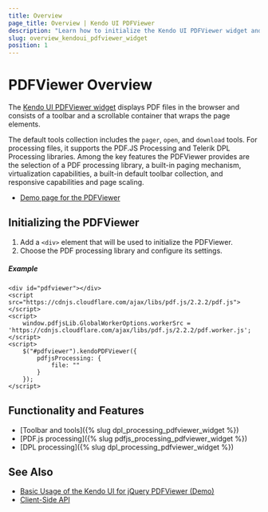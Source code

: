 ```yaml
---
title: Overview
page_title: Overview | Kendo UI PDFViewer
description: "Learn how to initialize the Kendo UI PDFViewer widget and apply its options."
slug: overview_kendoui_pdfviewer_widget
position: 1
---
```


# PDFViewer Overview

The [Kendo UI PDFViewer widget](https://demos.telerik.com/kendo-ui/pdfviewer/index) displays PDF files in the browser and consists of a toolbar and a scrollable container that wraps the page elements.

The default tools collection includes the `pager`, `open`, and `download` tools. For processing files, it supports the PDF.JS Processing and Telerik DPL Processing libraries. Among the key features the PDFViewer provides are the selection of a PDF processing library, a built-in paging mechanism, virtualization capabilities, a built-in default toolbar collection, and responsive capabilities and page scaling.

* [Demo page for the PDFViewer](https://demos.telerik.com/kendo-ui/pdfviewer)

## Initializing the PDFViewer

1. Add a `<div>` element that will be used to initialize the PDFViewer.
1. Choose the PDF processing library and configure its settings.

##### Example

    <div id="pdfviewer"></div>
    <script src="https://cdnjs.cloudflare.com/ajax/libs/pdf.js/2.2.2/pdf.js"></script>
    <script>
        window.pdfjsLib.GlobalWorkerOptions.workerSrc = 'https://cdnjs.cloudflare.com/ajax/libs/pdf.js/2.2.2/pdf.worker.js';
    </script>
    <script>
        $("#pdfviewer").kendoPDFViewer({
            pdfjsProcessing: {
                file: ""
            }   
        });
    </script>

## Functionality and Features

* [Toolbar and tools]({% slug dpl_processing_pdfviewer_widget %})
* [PDF.js processing]({% slug pdfjs_processing_pdfviewer_widget %})
* [DPL processing]({% slug dpl_processing_pdfviewer_widget %})


## See Also

* [Basic Usage of the Kendo UI for jQuery PDFViewer (Demo)](https://demos.telerik.com/kendo-ui/pdfviewer/index)
* [Client-Side API](/api/javascript/ui/pdfviewer)

